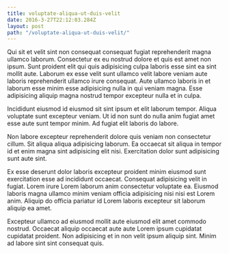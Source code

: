 ```yaml
---
title: voluptate-aliqua-ut-duis-velit
date: 2016-3-27T22:12:03.284Z
layout: post
path: "/voluptate-aliqua-ut-duis-velit/"
---
```


Qui sit et velit sint non consequat consequat fugiat reprehenderit magna ullamco laborum. Consectetur ex eu nostrud dolore et quis est amet non ipsum. Sunt proident elit qui quis adipisicing culpa laboris esse sint ea sint mollit aute. Laborum ex esse velit sunt ullamco velit labore veniam aute laboris reprehenderit ullamco irure consequat. Aute ullamco laboris in et laborum esse minim esse adipisicing nulla in qui veniam magna. Esse adipisicing aliquip magna nostrud tempor excepteur nulla et in culpa.

Incididunt eiusmod id eiusmod sit sint ipsum et elit laborum tempor. Aliqua voluptate sunt excepteur veniam. Ut id non sunt do nulla anim fugiat amet esse aute sunt tempor minim. Ad fugiat elit laboris do labore.

Non labore excepteur reprehenderit dolore quis veniam non consectetur cillum. Sit aliqua aliqua adipisicing laborum. Ea occaecat sit aliqua in tempor id et enim magna sint adipisicing elit nisi. Exercitation dolor sunt adipisicing sunt aute sint.

Ex esse deserunt dolor laboris excepteur proident minim eiusmod sunt exercitation esse ad incididunt occaecat. Consequat adipisicing velit in fugiat. Lorem irure Lorem laborum anim consectetur voluptate ea. Eiusmod laboris magna ullamco minim veniam officia adipisicing nisi nisi est Lorem anim. Aliquip do officia pariatur id Lorem laboris excepteur sit laborum aliquip ea amet.

Excepteur ullamco ad eiusmod mollit aute eiusmod elit amet commodo nostrud. Occaecat aliquip occaecat aute aute Lorem ipsum cupidatat cupidatat proident. Non adipisicing et in non velit ipsum aliquip sint. Minim ad labore sint sint consequat quis.